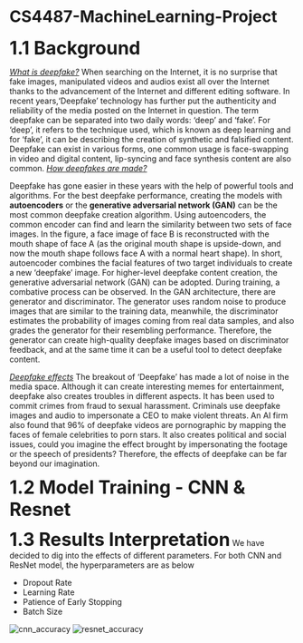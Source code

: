 # CS4487-MachineLearning-Project

<font size="6">**1.1 Background**</font> <br/>

<u>_What is deepfake?_</u>
When searching on the Internet, it is no surprise that fake images, manipulated videos and audios exist all over the Internet thanks to the advancement of the Internet and different editing software. In recent years,‘Deepfake’ technology has further put the authenticity and reliability of the media posted on the Internet in question. The term deepfake can be separated into two daily words: ‘deep’ and ‘fake’. For ‘deep’, it refers to the technique used, which is known as deep learning and for ‘fake’, it can be describing the creation of synthetic and falsified content. Deepfake can exist in various forms, one common usage is face-swapping in video and digital content, lip-syncing and face synthesis content are also common.
<u>_How deepfakes are made?_</u>

Deepfake has gone easier in these years with the help of powerful tools and algorithms. For the best deepfake performance, creating the models with **autoencoders** or the **generative adversarial network (GAN)** can be the most common deepfake creation algorithm. Using autoencoders, the common encoder can find and learn the similarity between two sets of face images. In the figure, a face image of face B is reconstructed with the mouth shape of face A (as the original mouth shape is upside-down, and now the mouth shape follows face A with a normal heart shape). In short, autoencoder combines the facial features of two target individuals to create a new ‘deepfake’ image.
For higher-level deepfake content creation, the generative adversarial network (GAN) can be adopted. During training, a combative process can be observed. In the GAN architecture, there are generator and discriminator. The generator uses random noise to produce images that are similar to the training data, meanwhile, the discriminator estimates the probability of images coming from real data samples, and also grades the generator for their resembling performance. Therefore, the generator can create high-quality deepfake images based on discriminator feedback, and at the same time it can be a useful tool to detect deepfake content.


<u>_Deepfake effects_</u>
The breakout of ‘Deepfake’ has made a lot of noise in the media space. Although it can create interesting memes for entertainment, deepfake also creates troubles in different aspects. It has been used to commit crimes from fraud to sexual harassment. Criminals use deepfake images and audio to impersonate a CEO to make violent threats. An AI firm also found that 96% of deepfake videos are pornographic by mapping the faces of female celebrities to porn stars. It also creates political and social issues, could you imagine the effect brought by impersonating the footage or the speech of presidents? Therefore, the effects of deepfake can be far beyond our imagination.

<font size="6">**1.2 Model Training - CNN & Resnet**</font> <br/>

<font size="6">**1.3 Results Interpretation**</font>
We have decided to dig into the effects of different parameters. For both CNN and ResNet model, the hyperparameters are as below
- Dropout Rate
- Learning Rate
- Patience of Early Stopping
- Batch Size

![cnn_accuracy](https://github.com/matthewchan55/CS4487-MachineLearning-Project/assets/75091114/2d83f554-eab1-4a36-b8a7-2611f00bbd69)
![resnet_accuracy](https://github.com/matthewchan55/CS4487-MachineLearning-Project/assets/75091114/d1b2b45a-4e86-48a9-9c38-25091bff1ad1)
